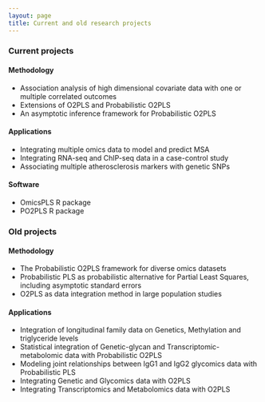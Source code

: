 ```yaml
---
layout: page
title: Current and old research projects 
---
```


### Current projects
#### Methodology
- Association analysis of high dimensional covariate data with one or multiple correlated outcomes
- Extensions of O2PLS and Probabilistic O2PLS
- An asymptotic inference framework for Probabilistic O2PLS

#### Applications
- Integrating multiple omics data to model and predict MSA
- Integrating RNA-seq and ChIP-seq data in a case-control study
- Associating multiple atherosclerosis markers with genetic SNPs

#### Software
- OmicsPLS R package
- PO2PLS R package


### Old projects
#### Methodology
- The Probabilistic O2PLS framework for diverse omics datasets
- Probabilistic PLS as probabilistic alternative for Partial Least Squares, including asymptotic standard errors
- O2PLS as data integration method in large population studies

#### Applications
- Integration of longitudinal family data on Genetics, Methylation and triglyceride levels
- Statistical integration of Genetic-glycan and Transcriptomic-metabolomic data with Probabilistic O2PLS
- Modeling joint relationships between IgG1 and IgG2 glycomics data with Probabilistic PLS
- Integrating Genetic and Glycomics data with O2PLS
- Integrating Transcriptomics and Metabolomics data with O2PLS
